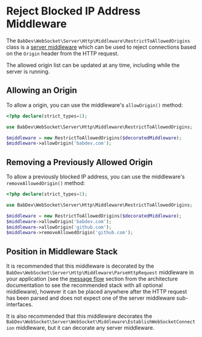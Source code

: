 # Reject Blocked IP Address Middleware

The `BabDev\WebSocket\Server\Http\Middleware\RestrictToAllowedOrigins` class is a [server middleware](/open-source/packages/websocket-server/docs/1.x/middleware) which can be used to reject connections based on the `Origin` header from the HTTP request.

The allowed origin list can be updated at any time, including while the server is running.

## Allowing an Origin

To allow a origin, you can use the middleware's `allowOrigin()` method:

```php
<?php declare(strict_types=1);

use BabDev\WebSocket\Server\Http\Middleware\RestrictToAllowedOrigins;

$middleware = new RestrictToAllowedOrigins($decoratedMiddleware);
$middleware->allowOrigin('babdev.com');
```

## Removing a Previously Allowed Origin

To allow a previously blocked IP address, you can use the middleware's `removeAllowedOrigin()` method:

```php
<?php declare(strict_types=1);

use BabDev\WebSocket\Server\Http\Middleware\RestrictToAllowedOrigins;

$middleware = new RestrictToAllowedOrigins($decoratedMiddleware);
$middleware->allowOrigin('babdev.com');
$middleware->allowOrigin('github.com');
$middleware->removeAllowedOrigin('github.com');
```

## Position in Middleware Stack

It is recommended that this middleware is decorated by the `BabDev\WebSocket\Server\Http\Middleware\ParseHttpRequest` middleware in your application (see the [message flow](/open-source/packages/websocket-server/docs/1.x/architecture#message-flow) section from the architecture documentation to see the recommended stack with all optional middleware), however it can be placed anywhere after the HTTP request has been parsed and does not expect one of the server middleware sub-interfaces.

It is also recommended that this middleware decorates the `BabDev\WebSocket\Server\WebSocket\Middleware\EstablishWebSocketConnection` middleware, but it can decorate any server middleware.
